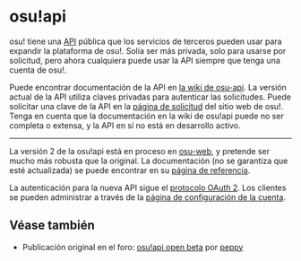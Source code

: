 # osu!api

osu! tiene una [API](https://es.wikipedia.org/wiki/API) pública que los servicios de terceros pueden usar para expandir la plataforma de osu!. Solía ser más privada, solo para usarse por solicitud, pero ahora cualquiera puede usar la API siempre que tenga una cuenta de osu!.

Puede encontrar documentación de la API en [la wiki de osu-api](https://github.com/ppy/osu-api/wiki). La versión actual de la API utiliza claves privadas para autenticar las solicitudes. Puede solicitar una clave de la API en la [página de solicitud](https://osu.ppy.sh/p/api) del sitio web de osu!. Tenga en cuenta que la documentación en la wiki de osu!api puede no ser completa o extensa, y la API en sí no está en desarrollo activo.

---

La versión 2 de la osu!api está en proceso en [osu-web](https://github.com/ppy/osu-web), y pretende ser mucho más robusta que la original. La documentación (no se garantiza que esté actualizada) se puede encontrar en su [página de referencia](https://docs.ppy.sh).

La autenticación para la nueva API sigue el [protocolo OAuth 2](https://oauth.net/2/). Los clientes se pueden administrar a través de la [página de configuración de la cuenta](https://osu.ppy.sh/home/account/edit).

## Véase también

- Publicación original en el foro: [osu!api open beta](https://osu.ppy.sh/community/forums/topics/141240) por [peppy](https://osu.ppy.sh/users/2)
